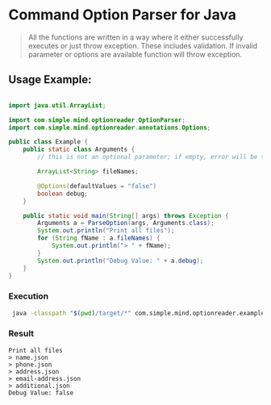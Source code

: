 # Command Option Parser for Java

> All the functions are written in a way where it either successfully executes or just throw exception. These includes validation. If invalid parameter or options are available function will throw exception. 

## Usage Example:

```java

import java.util.ArrayList;

import com.simple.mind.optionreader.OptionParser;
import com.simple.mind.optionreader.annotations.Options;

public class Example {
	public static class Arguments {
		// this is not an optional parameter; if empty, error will be thrown

		ArrayList<String> fileNames;

		@Options(defaultValues = "false")
		boolean debug;
	}

	public static void main(String[] args) throws Exception {
		Arguments a = ParseOption(args, Arguments.class);
		System.out.println("Print all files");
		for (String fName : a.fileNames) {
			System.out.println("> " + fName);
		}
		System.out.println("Debug Value: " + a.debug);
	}
}

```
### Execution

```sh
 java -classpath "$(pwd)/target/*" com.simple.mind.optionreader.example.Example --fileNames  name.json --fileNames phone.json --fileNames "address.json" "email-address.json" --file_names "additional.json"
```

### Result

```
Print all files
> name.json
> phone.json
> address.json
> email-address.json
> additional.json
Debug Value: false
```
